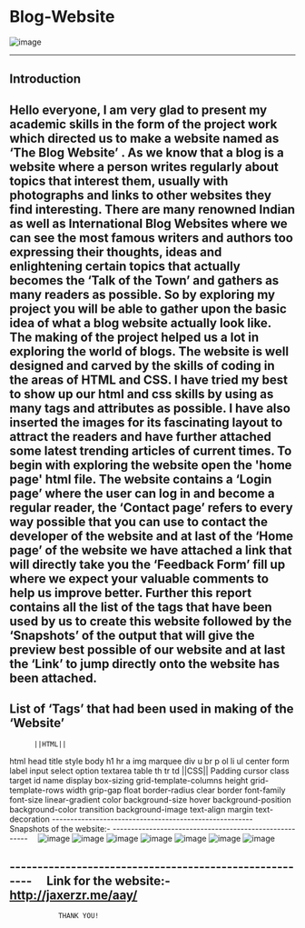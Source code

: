 # Blog-Website
![image](https://user-images.githubusercontent.com/83708248/142137625-9834a979-2c27-468d-baef-1d7b613dd0f6.png)


-------------------------------------------------------
Introduction
-------------------------------------------------------
Hello everyone,
I am very glad to present my academic skills in the form of the project work which directed us to make a website named as ‘The Blog Website’ . As we know that a blog is a website where a person writes regularly about topics that interest them, usually with photographs and links to other websites they find interesting. There are many renowned Indian as well as International Blog Websites where we can see the most famous writers and authors too expressing their thoughts, ideas and enlightening certain topics that actually becomes the ‘Talk of the Town’ and gathers as many readers as possible.
	So by exploring my project you will be able to gather upon the basic idea of what a blog website actually look like. The making of the project helped us a lot in exploring the world of blogs. The website is well designed and carved by the skills of coding in the areas of HTML and CSS. I have tried my best to show up our html and css skills by using as many tags and attributes as possible. I have also inserted the images for its fascinating layout to attract the readers and have further attached some latest trending articles of current times. To begin with exploring the website open the 'home page' html file. The website contains a ‘Login page’ where the user can log in and become a regular reader, the ‘Contact page’ refers to every way possible that you can use to contact the developer of the website and at last of the ‘Home page’ of the website we have attached a link that will directly take you the ‘Feedback Form’ fill up where we expect your valuable comments to help us improve better.
	Further this report contains all the list of the tags that have been used by us to create this website followed by the ‘Snapshots’ of the output that will give the preview best possible of our website and at last the ‘Link’ to jump directly onto the website has been attached.
 
-------------------------------------------------------
List of ‘Tags’ that had been used in making of the ‘Website’
-------------------------------------------------------
          ||HTML||
html							head
title							style
body						        h1
hr							a
img							marquee
div							u
br							p
ol							li
ul							center
form						label
input						select
option						textarea
table						th
tr						td
          ||CSS||
Padding 						cursor
class							target
id							name
display 						box-sizing
grid-template-columns 				height
grid-template-rows 					width
grip-gap 						float
border-radius 						clear
border 							font-family
font-size 						linear-gradient
color 							background-size
hover 							background-position
background-color 					transition
background-image 					text-align 
margin 						text-decoration
------------------------------------------------------- 
Snapshots of the website:-
------------------------------------------------------- 
![image](https://user-images.githubusercontent.com/83708248/142137308-77a3edaa-1fb3-4a37-a09d-402414507707.png)
![image](https://user-images.githubusercontent.com/83708248/142137326-8d6a86eb-7397-40df-8ab0-e0f04c1eb3c1.png)
![image](https://user-images.githubusercontent.com/83708248/142137373-07cf345f-2106-4a83-a6ab-a707a9816932.png)
![image](https://user-images.githubusercontent.com/83708248/142137418-4a6112c4-ff6f-4a6f-9d37-8fcaf8a31d1a.png)
![image](https://user-images.githubusercontent.com/83708248/142137450-6827d2f2-c3e1-4718-a9a9-b83e60dc51c5.png)
![image](https://user-images.githubusercontent.com/83708248/142137477-02a3205e-bfa4-40f6-a057-ba131acc203c.png)
![image](https://user-images.githubusercontent.com/83708248/142137526-69ab230d-0047-4498-80e3-42142380a912.png)


------------------------------------------------------- 
Link for the website:- http://jaxerzr.me/aay/ 
-------------------------------------------------------
	

                THANK YOU!


